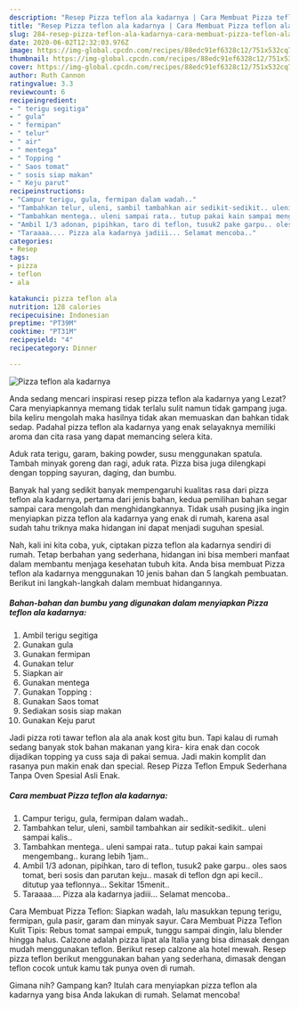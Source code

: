 ```yaml
---
description: "Resep Pizza teflon ala kadarnya | Cara Membuat Pizza teflon ala kadarnya Yang Enak dan Simpel"
title: "Resep Pizza teflon ala kadarnya | Cara Membuat Pizza teflon ala kadarnya Yang Enak dan Simpel"
slug: 284-resep-pizza-teflon-ala-kadarnya-cara-membuat-pizza-teflon-ala-kadarnya-yang-enak-dan-simpel
date: 2020-06-02T12:32:03.976Z
image: https://img-global.cpcdn.com/recipes/88edc91ef6328c12/751x532cq70/pizza-teflon-ala-kadarnya-foto-resep-utama.jpg
thumbnail: https://img-global.cpcdn.com/recipes/88edc91ef6328c12/751x532cq70/pizza-teflon-ala-kadarnya-foto-resep-utama.jpg
cover: https://img-global.cpcdn.com/recipes/88edc91ef6328c12/751x532cq70/pizza-teflon-ala-kadarnya-foto-resep-utama.jpg
author: Ruth Cannon
ratingvalue: 3.3
reviewcount: 6
recipeingredient:
- " terigu segitiga"
- " gula"
- " fermipan"
- " telur"
- " air"
- " mentega"
- " Topping "
- " Saos tomat"
- " sosis siap makan"
- " Keju parut"
recipeinstructions:
- "Campur terigu, gula, fermipan dalam wadah.."
- "Tambahkan telur, uleni, sambil tambahkan air sedikit-sedikit.. uleni sampai kalis.."
- "Tambahkan mentega.. uleni sampai rata.. tutup pakai kain sampai mengembang.. kurang lebih 1jam.."
- "Ambil 1/3 adonan, pipihkan, taro di teflon, tusuk2 pake garpu.. oles saos tomat, beri sosis dan parutan keju.. masak di teflon dgn api kecil.. ditutup yaa teflonnya... Sekitar 15menit.."
- "Taraaaa.... Pizza ala kadarnya jadiii... Selamat mencoba.."
categories:
- Resep
tags:
- pizza
- teflon
- ala

katakunci: pizza teflon ala 
nutrition: 128 calories
recipecuisine: Indonesian
preptime: "PT39M"
cooktime: "PT31M"
recipeyield: "4"
recipecategory: Dinner

---
```



![Pizza teflon ala kadarnya](https://img-global.cpcdn.com/recipes/88edc91ef6328c12/751x532cq70/pizza-teflon-ala-kadarnya-foto-resep-utama.jpg)

Anda sedang mencari inspirasi resep pizza teflon ala kadarnya yang Lezat? Cara menyiapkannya memang tidak terlalu sulit namun tidak gampang juga. bila keliru mengolah maka hasilnya tidak akan memuaskan dan bahkan tidak sedap. Padahal pizza teflon ala kadarnya yang enak selayaknya memiliki aroma dan cita rasa yang dapat memancing selera kita.

Aduk rata terigu, garam, baking powder, susu menggunakan spatula. Tambah minyak goreng dan ragi, aduk rata. Pizza bisa juga dilengkapi dengan topping sayuran, daging, dan bumbu.

Banyak hal yang sedikit banyak mempengaruhi kualitas rasa dari pizza teflon ala kadarnya, pertama dari jenis bahan, kedua pemilihan bahan segar sampai cara mengolah dan menghidangkannya. Tidak usah pusing jika ingin menyiapkan pizza teflon ala kadarnya yang enak di rumah, karena asal sudah tahu triknya maka hidangan ini dapat menjadi suguhan spesial.


Nah, kali ini kita coba, yuk, ciptakan pizza teflon ala kadarnya sendiri di rumah. Tetap berbahan yang sederhana, hidangan ini bisa memberi manfaat dalam membantu menjaga kesehatan tubuh kita. Anda bisa membuat Pizza teflon ala kadarnya menggunakan 10 jenis bahan dan 5 langkah pembuatan. Berikut ini langkah-langkah dalam membuat hidangannya.

<!--inarticleads1-->

##### Bahan-bahan dan bumbu yang digunakan dalam menyiapkan Pizza teflon ala kadarnya:

1. Ambil  terigu segitiga
1. Gunakan  gula
1. Gunakan  fermipan
1. Gunakan  telur
1. Siapkan  air
1. Gunakan  mentega
1. Gunakan  Topping :
1. Gunakan  Saos tomat
1. Sediakan  sosis siap makan
1. Gunakan  Keju parut


Jadi pizza roti tawar teflon ala ala anak kost gitu bun. Tapi kalau di rumah sedang banyak stok bahan makanan yang kira- kira enak dan cocok dijadikan topping ya cuss saja di pakai semua. Jadi makin komplit dan rasanya pun makin enak dan special. Resep Pizza Teflon Empuk Sederhana Tanpa Oven Spesial Asli Enak. 

<!--inarticleads2-->

##### Cara membuat Pizza teflon ala kadarnya:

1. Campur terigu, gula, fermipan dalam wadah..
1. Tambahkan telur, uleni, sambil tambahkan air sedikit-sedikit.. uleni sampai kalis..
1. Tambahkan mentega.. uleni sampai rata.. tutup pakai kain sampai mengembang.. kurang lebih 1jam..
1. Ambil 1/3 adonan, pipihkan, taro di teflon, tusuk2 pake garpu.. oles saos tomat, beri sosis dan parutan keju.. masak di teflon dgn api kecil.. ditutup yaa teflonnya... Sekitar 15menit..
1. Taraaaa.... Pizza ala kadarnya jadiii... Selamat mencoba..


Cara Membuat Pizza Teflon: Siapkan wadah, lalu masukkan tepung terigu, fermipan, gula pasir, garam dan minyak sayur. Cara Membuat Pizza Teflon Kulit Tipis: Rebus tomat sampai empuk, tunggu sampai dingin, lalu blender hingga halus. Calzone adalah pizza lipat ala Italia yang bisa dimasak dengan mudah menggunakan teflon. Berikut resep calzone ala hotel mewah. Resep pizza teflon berikut menggunakan bahan yang sederhana, dimasak dengan teflon cocok untuk kamu tak punya oven di rumah. 

Gimana nih? Gampang kan? Itulah cara menyiapkan pizza teflon ala kadarnya yang bisa Anda lakukan di rumah. Selamat mencoba!
